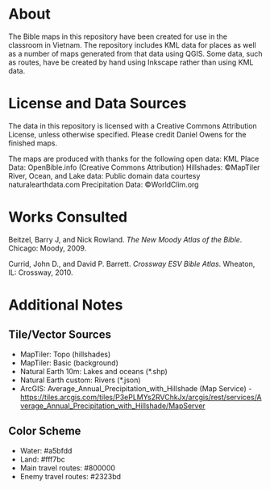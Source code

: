 # About

The Bible maps in this repository have been created for use in the classroom in Vietnam. The repository includes KML data for places as well as a number of maps generated from that data using QGIS. Some data, such as routes, have be created by hand using Inkscape rather than using KML data.

# License and Data Sources

The data in this repository is licensed with a Creative Commons Attribution License, unless otherwise specified. Please credit Daniel Owens for the finished maps.

The maps are produced with thanks for the following open data: 
KML Place Data: OpenBible.info (Creative Commons Attribution)
Hillshades: ©MapTiler
River, Ocean, and Lake data: Public domain data courtesy naturalearthdata.com
Precipitation Data: ©WorldClim.org

# Works Consulted

Beitzel, Barry J, and Nick Rowland. *The New Moody Atlas of the Bible*. Chicago: Moody, 2009.

Currid, John D., and David P. Barrett. *Crossway ESV Bible Atlas*. Wheaton, IL: Crossway, 2010.

# Additional Notes

## Tile/Vector Sources
- MapTiler: Topo (hillshades)
- MapTiler: Basic (background)
- Natural Earth 10m: Lakes and oceans (*.shp)
- Natural Earth custom: Rivers (*.json)
- ArcGIS: Average_Annual_Precipitation_with_Hillshade (Map Service) - https://tiles.arcgis.com/tiles/P3ePLMYs2RVChkJx/arcgis/rest/services/Average_Annual_Precipitation_with_Hillshade/MapServer

## Color Scheme

- Water: #a5bfdd
- Land: #fff7bc
- Main travel routes: #800000
- Enemy travel routes: #2323bd